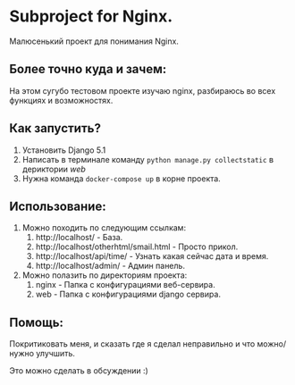 # Subproject for Nginx.
Малюсенький проект для понимания Nginx.

## Более точно куда и зачем:
На этом сугубо тестовом проекте изучаю nginx, разбираюсь во всех функциях и возможностях.

## Как запустить?
1) Установить Django 5.1
2) Написать в терминале команду `python manage.py collectstatic` в дериктории _web_
3) Нужна команда `docker-compose up` в корне проекта.

## Использование:
1) Можно походить по следующим ссылкам:
    1) http://localhost/  - База.
    2) http://localhost/otherhtml/smail.html  - Просто прикол.
    3) http://localhost/api/time/  - Узнать какая сейчас дата и время.
    4) http://localhost/admin/  - Админ панель.
2) Можно полазить по директориям проекта:
    1) nginx  - Папка с конфигурациями веб-сервира.
    2) web  - Папка с конфигурациями django сервира.

## Помощь:
Покритиковать меня, и сказать где я сделал неправильно и что можно/нужно улучшить.

Это можно сделать в обсуждении :)
